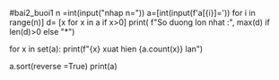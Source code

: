 #bai2_buoi1
n =int(input("nhap n="))
a=[int(input(f'a[{i}]=')) for i in range(n)]
d= [x for x in a if x>0]
print( f"So duong lon nhat :", max(d) if len(d)>0 else "*")

for x in set(a):
    print(f"{x} xuat hien {a.count(x)} lan")

a.sort(reverse =True)
print(a)
